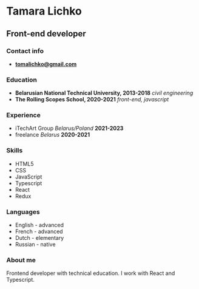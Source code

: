 # Tamara Lichko
## Front-end developer

### Contact info

  - **tomalichko@gmail.com**
  
### Education

  - **Belarusian National Technical University, 2013-2018**
   *civil engineering*
  - **The Rolling Scopes School, 2020-2021**
  *front-end, javascript*

### Experience

- iTechArt Group *Belarus/Poland* **2021-2023**
- freelance *Belarus* **2020-2021**

### Skills

* HTML5
* CSS
* JavaScript
* Typescript
* React
* Redux

### Languages

* English - advanced 
* French - advanced
* Dutch - elementary
* Russian - native

### About me

Frontend developer with technical education. I work with React and Typescript.
